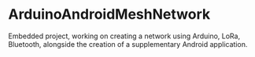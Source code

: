 # ArduinoAndroidMeshNetwork
Embedded project, working on creating a network using Arduino, LoRa, Bluetooth, alongside the creation of a supplementary Android application.

